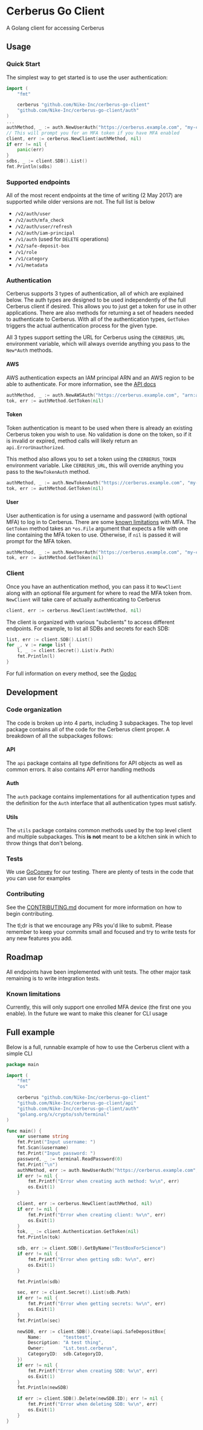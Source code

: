 # Cerberus Go Client
A Golang client for accessing Cerberus

## Usage

### Quick Start
The simplest way to get started is to use the user authentication:
```go
import (
	"fmt"

	cerberus "github.com/Nike-Inc/cerberus-go-client"
	"github.com/Nike-Inc/cerberus-go-client/auth"
)
...
authMethod, _ := auth.NewUserAuth("https://cerberus.example.com", "my-cerberus-user", "my-password")
// This will prompt you for an MFA token if you have MFA enabled
client, err := cerberus.NewClient(authMethod, nil)
if err != nil {
    panic(err)
}
sdbs, _ := client.SDB().List()
fmt.Println(sdbs)
```

### Supported endpoints
All of the most recent endpoints at the time of writing (2 May 2017) are supported while older
versions are not. The full list is below

- `/v2/auth/user`
- `/v2/auth/mfa_check`
- `/v2/auth/user/refresh`
- `/v2/auth/iam-principal`
- `/v1/auth` (used for `DELETE` operations)
- `/v2/safe-deposit-box`
- `/v1/role`
- `/v1/category`
- `/v1/metadata`

### Authentication
Cerberus supports 3 types of authentication, all of which are explained below. The auth types
are designed to be used independently of the full Cerberus client if desired. This allows you
to just get a token for use in other applications. There are also methods for returning a
set of headers needed to authenticate to Cerberus. With all of the authentication types, `GetToken`
triggers the actual authentication process for the given type.

All 3 types support setting the URL for Cerberus using the `CERBERUS_URL` environment variable,
which will always override anything you pass to the `New*Auth` methods.

#### AWS
AWS authentication expects an IAM principal ARN and an AWS region to be able to authenticate.
For more information, see the [API docs](https://github.com/Nike-Inc/cerberus-management-service/blob/master/API.md#app-login-v2-v2authiam-principal)

```go
authMethod, _ := auth.NewAWSAuth("https://cerberus.example.com", "arn:aws:iam::111111111:role/cerberus-api-tester", "us-west-2")
tok, err := authMethod.GetToken(nil)
```

#### Token
Token authentication is meant to be used when there is already an existing Cerberus token you
wish to use. No validation is done on the token, so if it is invalid or expired, method calls
will likely return an `api.ErrorUnauthorized`.

This method also allows you to set a token using the `CERBERUS_TOKEN` environment variable.
Like `CERBERUS_URL`, this will override anything you pass to the `NewTokenAuth` method.

```go
authMethod, _ := auth.NewTokenAuth("https://cerberus.example.com", "my-cool-token")
tok, err := authMethod.GetToken(nil)
```

#### User
User authentication is for using a username and password (with optional MFA) to log in to Cerberus.
There are some [known limitations](#known-limitations) with MFA. The `GetToken` method takes an `*os.File`
argument that expects a file with one line containing the MFA token to use. Otherwise, if `nil` is passed
it will prompt for the MFA token.

```go
authMethod, _ := auth.NewUserAuth("https://cerberus.example.com", "my-cerberus-user", "my-password")
tok, err := authMethod.GetToken(nil)
```

### Client
Once you have an authentication method, you can pass it to `NewClient` along with an optional file argument
for where to read the MFA token from. `NewClient` will take care of actually authenticating to Cerberus

```go
client, err := cerberus.NewClient(authMethod, nil)
```

The client is organized with various "subclients" to access different endpoints. For example, to list all
SDBs and secrets for each SDB:

```go
list, err := client.SDB().List()
for _, v := range list {
    l, _ := client.Secret().List(v.Path)
    fmt.Println(l)
}
```

For full information on every method, see the [Godoc]()

## Development

### Code organization
The code is broken up into 4 parts, including 3 subpackages. The top level package contains all of
the code for the Cerberus client proper. A breakdown of all the subpackages follows:

#### API
The `api` package contains all type definitions for API objects as well as common errors. It also contains
API error handling methods

#### Auth
The `auth` package contains implementations for all authentication types and the definition for the `Auth`
interface that all authentication types must satisfy.

#### Utils
The `utils` package contains common methods used by the top level client and multiple subpackages. This
**is not** meant to be a kitchen sink in which to throw things that don't belong.

### Tests
We use [GoConvey](https://github.com/smartystreets/goconvey) for our testing. There are plenty of tests
in the code that you can use for examples

### Contributing
See the [CONTRIBUTING.md](CONTRIBUTING.md) document for more information on how to begin contributing.

The tl;dr is that we encourage any PRs you'd like to submit. Please remember to keep your commits
small and focused and try to write tests for any new features you add.

## Roadmap
All endpoints have been implemented with unit tests. The other major task remaining is to write
integration tests.

### Known limitations
Currently, this will only support one enrolled MFA device (the first one you enable). In the
future we want to make this cleaner for CLI usage

## Full example
Below is a full, runnable example of how to use the Cerberus client with a simple CLI

```go
package main

import (
	"fmt"
	"os"

	cerberus "github.com/Nike-Inc/cerberus-go-client"
	"github.com/Nike-Inc/cerberus-go-client/api"
	"github.com/Nike-Inc/cerberus-go-client/auth"
	"golang.org/x/crypto/ssh/terminal"
)

func main() {
	var username string
	fmt.Print("Input username: ")
	fmt.Scan(&username)
	fmt.Print("Input password: ")
	password, _ := terminal.ReadPassword(0)
	fmt.Print("\n")
	authMethod, err := auth.NewUserAuth("https://cerberus.example.com", username, string(password))
	if err != nil {
		fmt.Printf("Error when creating auth method: %v\n", err)
		os.Exit(1)
	}

	client, err := cerberus.NewClient(authMethod, nil)
	if err != nil {
		fmt.Printf("Error when creating client: %v\n", err)
		os.Exit(1)
	}
	tok, _ := client.Authentication.GetToken(nil)
	fmt.Println(tok)

	sdb, err := client.SDB().GetByName("TestBoxForScience")
	if err != nil {
		fmt.Printf("Error when getting sdb: %v\n", err)
		os.Exit(1)
	}

	fmt.Println(sdb)

	sec, err := client.Secret().List(sdb.Path)
	if err != nil {
		fmt.Printf("Error when getting secrets: %v\n", err)
		os.Exit(1)
	}
	fmt.Println(sec)

	newSDB, err := client.SDB().Create(&api.SafeDepositBox{
		Name:        "testtest",
		Description: "A test thing",
		Owner:       "Lst.test.cerberus",
		CategoryID:  sdb.CategoryID,
	})
	if err != nil {
		fmt.Printf("Error when creating SDB: %v\n", err)
		os.Exit(1)
	}
	fmt.Println(newSDB)

	if err := client.SDB().Delete(newSDB.ID); err != nil {
		fmt.Printf("Error when deleting SDB: %v\n", err)
		os.Exit(1)
	}
}
```

